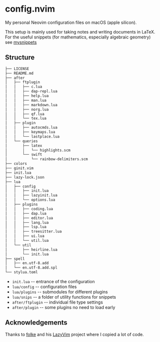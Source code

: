 # config.nvim

My personal Neovim configuration files on macOS (apple silicon).

This setup is mainly used for taking notes and writing documents in LaTeX.
For the useful snippets (for mathematics, especially algebraic geometry)
see [mysnippets]

## Structure

```txt
├── LICENSE
├── README.md
├── after
│   ├── ftplugin
│   │   ├── c.lua
│   │   ├── dap-repl.lua
│   │   ├── help.lua
│   │   ├── man.lua
│   │   ├── markdown.lua
│   │   ├── norg.lua
│   │   ├── qf.lua
│   │   └── tex.lua
│   ├── plugin
│   │   ├── autocmds.lua
│   │   ├── keymaps.lua
│   │   └── lastplace.lua
│   └── queries
│       ├── latex
│       │   └── highlights.scm
│       └── swift
│           └── rainbow-delimiters.scm
├── colors
├── ginit.vim
├── init.lua
├── lazy-lock.json
├── lua
│   ├── config
│   │   ├── init.lua
│   │   ├── lazyinit.lua
│   │   └── options.lua
│   ├── plugins
│   │   ├── coding.lua
│   │   ├── dap.lua
│   │   ├── editor.lua
│   │   ├── lang.lua
│   │   ├── lsp.lua
│   │   ├── treesitter.lua
│   │   ├── ui.lua
│   │   └── util.lua
│   └── util
│       ├── heirline.lua
│       └── init.lua
├── spell
│   ├── en.utf-8.add
│   └── en.utf-8.add.spl
└── stylua.toml
```

- `init.lua` -- entrance of the configuration
- `lua/config` -- configuration files
- `lua/plugins` -- submodules for different plugins
- `lua/snips` -- a folder of utility functions for snippets
- `after/ftplugin` -- individual file type settings
- `after/plugin` -- some plugins no need to load early

[mysnippets]: https://github.com/mathjiajia/mySnippets

## Acknowledgements

Thanks to
[folke](https://github.com/folke) and his [LazyVim](https://github.com/LazyVim) project
where I copied a lot of code.
